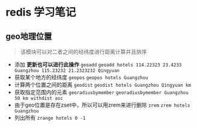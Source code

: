 # redis 学习笔记

## geo地理位置

> 该模块可以对二者之间的经纬度进行距离计算并且排序

+  添加 **更新也可以进行此操作**  `geoadd` `geoadd hotels 114.22323 23.4233 Guangzhou 115.23232 21.2323232 Qingyuan`
+  获取某个地方的经纬度 `geopos` `geopos hotels Guangzhou`
+  计算两个位置之间的距离 `geodist` `geodist hotels Guangzhou Qingyuan km`
+  获取指定范围内的元素 `georadiusbymember` `georadiusbymember Guangzhou 50 km withdist asc `
+  由于geo位置是存在zset中，所以可以用zrem来进行删除 `zrem` `zrem hotels Guangzhou `
+  列出所有 `zrange hotels 0 -1`

